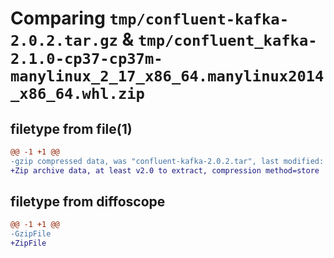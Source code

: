 # Comparing `tmp/confluent-kafka-2.0.2.tar.gz` & `tmp/confluent_kafka-2.1.0-cp37-cp37m-manylinux_2_17_x86_64.manylinux2014_x86_64.whl.zip`

## filetype from file(1)

```diff
@@ -1 +1 @@
-gzip compressed data, was "confluent-kafka-2.0.2.tar", last modified: Tue Jan 24 12:43:37 2023, max compression
+Zip archive data, at least v2.0 to extract, compression method=store
```

## filetype from diffoscope

```diff
@@ -1 +1 @@
-GzipFile
+ZipFile
```

